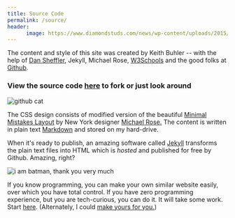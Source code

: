 ```yaml
---
title: Source Code
permalink: /source/
header:
      image: https://www.diamondstuds.com/news/wp-content/uploads/2015/06/UDR_3.0_LosAngeles.jpg
---
```


The content and style of this site was created by Keith Buhler -- with the help of [Dan Sheffler](http://www.dansheffler.com/), Jekyll, Michael Rose, [W3Schools](www.w3schools.com) and the good folks at [Github](https://github.com). 

### View the source code [here](http://bit.ly/2lYmQsa) to fork or just look around

![github cat](https://technologyconversations.files.wordpress.com/2015/10/github.png?w=625)

The CSS design consists of modified version of the beautiful [Minimal Mistakes Layout](https://mmistakes.github.io/minimal-mistakes/about/) by New York designer [Michael Rose.](https://mademistakes.com/) The content is written in plain text [Markdown](https://daringfireball.net/projects/markdown/syntax) and stored on my hard-drive. 

When it's ready to publish, an amazing software called [Jekyll](https://jekyllrb.com/) transforms the plain text files into HTML which is  *hosted* and published for free by Github. Amazing, right?

![i am batman, thank you very much](https://m.popkey.co/d86114/qxy0g.gif)

If you know programming, you can make your own similar website easily, over which you have total control. If you have zero programming experience, but you are tech-curious, you can do it. It will take some work. Start [here](http://www.smashingmagazine.com/2014/08/build-blog-jekyll-github-pages/). (Alternately, I could [make yours for you.](/sites))

